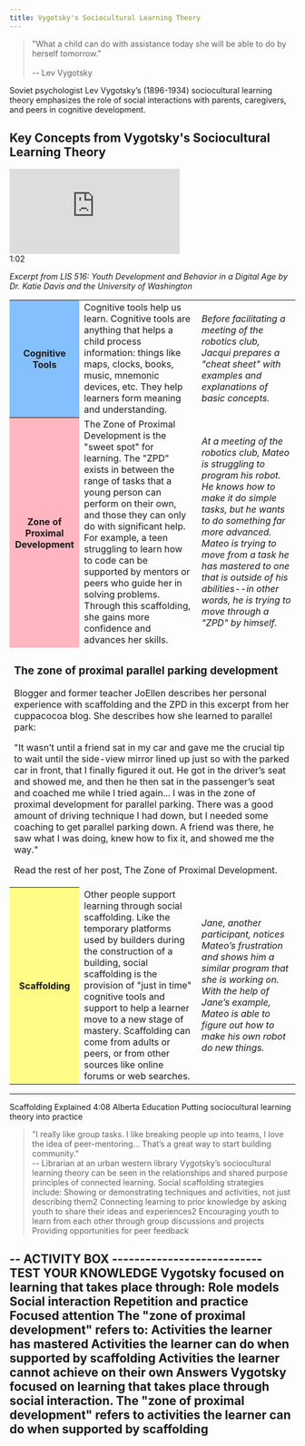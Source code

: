 ```yaml
---
title: Vygotsky's Sociocultural Learning Theory
---
```


> "What a child can do with assistance today she will be able to do by herself tomorrow." <br/><br/> -- Lev Vygotsky


Soviet psychologist Lev Vygotsky’s (1896-1934) sociocultural learning theory emphasizes the role of social interactions with parents, caregivers, and peers in cognitive development.

## Key Concepts from Vygotsky's Sociocultural Learning Theory

<iframe src="https://www.youtube.com/embed/inNEpfNPcZ4" frameborder="0" allow="autoplay; encrypted-media" allowfullscreen></iframe>
<div class="videotime" style="float:none;">1:02</div>

*Excerpt from LIS 516: Youth Development and Behavior in a Digital Age by Dr. Katie Davis and the University of Washington*


<table class="updatedcolor">
	<tr><th bgcolor="#85c0fe">Cognitive Tools</th><td>Cognitive tools help us learn. Cognitive tools are anything that helps a child process information: things like maps, clocks, books, music, mnemonic devices, etc. They help learners form meaning and understanding.</td><td><i>Before facilitating a meeting of the robotics club, Jacqui prepares a "cheat sheet" with examples and explanations of basic concepts.</i>
</td></tr>
	<tr><th bgcolor="lightpink">Zone of Proximal Development</th><td>The Zone of Proximal Development is the "sweet spot" for learning. The "ZPD" exists in between the range of tasks that a young person can perform on their own, and those they can only do with significant help. For example, a teen struggling to learn how to code can be supported by mentors or peers who guide her in solving problems. Through this scaffolding, she gains more confidence and advances her skills.</td><td><i>At a meeting of the robotics club, Mateo is struggling to program his robot. He knows how to make it do simple tasks, but he wants to do something far more advanced. Mateo is trying to move from a task he has mastered to one that is outside of his abilities--in other words, he is trying to move through a "ZPD" by himself. </i></td></tr>
	<tr><td colspan="3"><div class="callout info" markdown="1">

### The zone of proximal parallel parking development

Blogger and former teacher JoEllen describes her personal experience with scaffolding and the ZPD in this excerpt from her cuppacocoa blog. She describes how she learned to parallel park: 

"It wasn’t until a friend sat in my car and gave me the crucial tip to wait until the side-view mirror lined up just so with the parked car in front, that I finally figured it out. He got in the driver’s seat and showed me, and then he then sat in the passenger’s seat and coached me while I tried again... I was in the zone of proximal development for parallel parking. There was a good amount of driving technique I had down, but I needed some coaching to get parallel parking down. A friend was there, he saw what I was doing, knew how to fix it, and showed me the way."

Read the rest of her post, The Zone of Proximal Development.

</div></td></tr>
	<tr><th bgcolor="#fffd86">Scaffolding</th><td>Other people support learning through social scaffolding. Like the temporary platforms used by builders during the construction of a building, social scaffolding is the provision of "just in time" cognitive tools and support to help a learner move to a new stage of mastery. Scaffolding can come from adults or peers, or from other sources like online forums or web searches.</td><td><i>Jane, another participant, notices Mateo’s frustration and shows him a similar program that she is working on. With the help of Jane’s example, Mateo is able to figure out how to make his own robot do new things. </i></td></tr>
</table>



----------------------------------------------------
Scaffolding Explained
4:08
Alberta Education
Putting sociocultural learning theory into practice

> "I really like group tasks. I like breaking people up into teams, I love the idea of peer-mentoring… That’s a great way to start building community."<br/>-- Librarian at an urban western library
Vygotsky’s sociocultural learning theory can be seen in the relationships and shared purpose principles of connected learning. Social scaffolding strategies include:
Showing or demonstrating techniques and activities, not just describing them2
Connecting learning to prior knowledge by asking youth to share their ideas and experiences2
Encouraging youth to learn from each other through group discussions and projects
Providing opportunities for peer feedback


-- ACTIVITY BOX ---------------------------
TEST YOUR KNOWLEDGE
Vygotsky focused on learning that takes place through:
Role models
Social interaction
Repetition and practice
Focused attention
The "zone of proximal development" refers to:
Activities the learner has mastered
Activities the learner can do when supported by scaffolding
Activities the learner cannot achieve on their own
Answers
Vygotsky focused on learning that takes place through social interaction.
The "zone of proximal development" refers to activities the learner can do when supported by scaffolding
----------------------------------------------------

